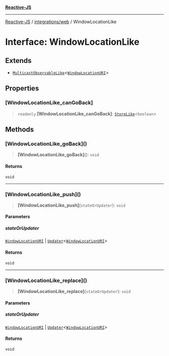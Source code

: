 [**Reactive-JS**](../../../README.md)

***

[Reactive-JS](../../../README.md) / [integrations/web](../README.md) / WindowLocationLike

# Interface: WindowLocationLike

## Extends

- [`MulticastObservableLike`](../../../concurrent/interfaces/MulticastObservableLike.md)\<[`WindowLocationURI`](WindowLocationURI.md)\>

## Properties

### \[WindowLocationLike\_canGoBack\]

> `readonly` **\[WindowLocationLike\_canGoBack\]**: [`StoreLike`](../../../events/interfaces/StoreLike.md)\<`boolean`\>

## Methods

### \[WindowLocationLike\_goBack\]()

> **\[WindowLocationLike\_goBack\]**(): `void`

#### Returns

`void`

***

### \[WindowLocationLike\_push\]()

> **\[WindowLocationLike\_push\]**(`stateOrUpdater`): `void`

#### Parameters

##### stateOrUpdater

[`WindowLocationURI`](WindowLocationURI.md) | [`Updater`](../../../functions/type-aliases/Updater.md)\<[`WindowLocationURI`](WindowLocationURI.md)\>

#### Returns

`void`

***

### \[WindowLocationLike\_replace\]()

> **\[WindowLocationLike\_replace\]**(`stateOrUpdater`): `void`

#### Parameters

##### stateOrUpdater

[`WindowLocationURI`](WindowLocationURI.md) | [`Updater`](../../../functions/type-aliases/Updater.md)\<[`WindowLocationURI`](WindowLocationURI.md)\>

#### Returns

`void`
